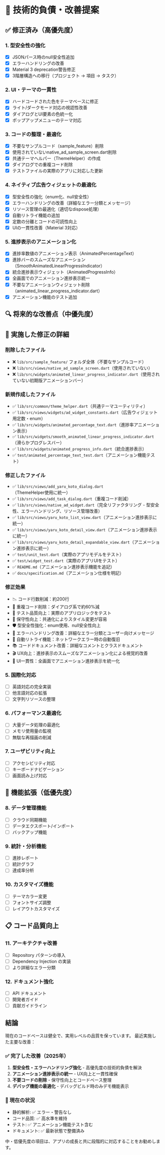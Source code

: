 # 🔧 技術的負債・改善提案

## ✅ 修正済み（高優先度）

### 1. 型安全性の強化
- [x] JSONパース時のnull安全性追加
- [x] エラーハンドリングの改善  
- [x] Material 3 deprecation警告修正
- [x] 3階層構造への移行（プロジェクト → 項目 → タスク）

### 2. UI・テーマの一貫性
- [x] ハードコードされた色をテーマベースに修正
- [x] ライト/ダークモード対応の視認性改善
- [x] ダイアログとUI要素の色統一化
- [x] ポップアップメニューのテーマ対応

### 3. コードの整理・最適化
- [x] 不要なサンプルコード（sample_feature）削除
- [x] 使用されていないnative_ad_sample_screen.dart削除
- [x] 共通テーマヘルパー（ThemeHelper）の作成
- [x] ダイアログでの重複コード削除
- [x] テストファイルの実際のアプリに対応した更新

### 4. ネイティブ広告ウィジェットの最適化
- [x] 型安全性の強化（enum化、null安全性）
- [x] エラーハンドリングの改善（詳細なエラー分類とメッセージ）
- [x] リソース管理の最適化（適切なdispose処理）
- [x] 自動リトライ機能の追加
- [x] 定数の分離とコードの可読性向上
- [x] UIの一貫性改善（Material 3対応）

### 5. 進捗表示のアニメーション化
- [x] 進捗率数値のアニメーション表示（AnimatedPercentageText）
- [x] 進捗バーのスムーズなアニメーション（SmoothAnimatedLinearProgressIndicator）
- [x] 統合進捗表示ウィジェット（AnimatedProgressInfo）
- [x] 全画面でのアニメーション進捗表示統一
- [x] 不要なアニメーションウィジェット削除（animated_linear_progress_indicator.dart）
- [x] アニメーション機能のテスト追加

## 🔍 将来的な改善点（中優先度）

## 📝 実施した修正の詳細

### 削除したファイル
- ❌ `lib/src/sample_feature/` フォルダ全体（不要なサンプルコード）
- ❌ `lib/src/views/native_ad_sample_screen.dart`（使用されていない）
- ❌ `lib/src/widgets/animated_linear_progress_indicator.dart`（使用されていない初期版アニメーションバー）

### 新規作成したファイル
- ✅ `lib/src/common/theme_helper.dart`（共通テーマユーティリティ）
- ✅ `lib/src/views/widgets/ad_widget_constants.dart`（広告ウィジェット用定数・enum）
- ✅ `lib/src/widgets/animated_percentage_text.dart`（進捗率アニメーション表示）
- ✅ `lib/src/widgets/smooth_animated_linear_progress_indicator.dart`（滑らかプログレスバー）
- ✅ `lib/src/widgets/animated_progress_info.dart`（統合進捗表示）
- ✅ `test/animated_percentage_text_test.dart`（アニメーション機能テスト）

### 修正したファイル
- ✅ `lib/src/views/add_yaru_koto_dialog.dart`（ThemeHelper使用に統一）
- ✅ `lib/src/views/add_task_dialog.dart`（重複コード削減）
- ✅ `lib/src/views/native_ad_widget.dart`（完全リファクタリング - 型安全性、エラーハンドリング、リソース管理改善）
- ✅ `lib/src/views/yaru_koto_list_view.dart`（アニメーション進捗表示に統一）
- ✅ `lib/src/views/yaru_koto_detail_view.dart`（アニメーション進捗表示に統一）
- ✅ `lib/src/views/yaru_koto_detail_expandable_view.dart`（アニメーション進捗表示に統一）
- ✅ `test/unit_test.dart`（実際のアプリモデルをテスト）
- ✅ `test/widget_test.dart`（実際のアプリUIをテスト）
- ✅ `README.md`（アニメーション進捗表示機能を追記）
- ✅ `docs/specification.md`（アニメーション仕様を明記）

### 修正効果
- 📉 コード行数削減：約200行
- 🎯 重複コード削除：ダイアログ系で約60%減
- 🧪 テスト品質向上：実際のアプリロジックをテスト
- 🔧 保守性向上：共通化によりスタイル変更が容易
- 🛡️ 型安全性強化：enum使用、null安全性向上
- 🔄 エラーハンドリング改善：詳細なエラー分類とユーザー向けメッセージ
- 🔄 自動リトライ機能：ネットワークエラー時の自動復旧
- 📚 コードドキュメント改善：詳細なコメントとクラスドキュメント
- 🎬 UX向上：進捗表示のスムーズなアニメーション化による視覚的改善
- 🎯 UI一貫性：全画面でアニメーション進捗表示を統一化

### 5. 国際化対応
- [ ] 英語対応の完全実装
- [ ] 他言語対応の拡張
- [ ] 文字列リソースの整理

### 6. パフォーマンス最適化
- [ ] 大量データ処理の最適化
- [ ] メモリ使用量の監視
- [ ] 無駄な再描画の削減

### 7. ユーザビリティ向上
- [ ] アクセシビリティ対応
- [ ] キーボードナビゲーション
- [ ] 画面読み上げ対応

## 🎯 機能拡張（低優先度）

### 8. データ管理機能
- [ ] クラウド同期機能
- [ ] データエクスポート/インポート
- [ ] バックアップ機能

### 9. 統計・分析機能
- [ ] 進捗レポート
- [ ] 統計グラフ
- [ ] 達成率分析

### 10. カスタマイズ機能
- [ ] テーマカラー変更
- [ ] フォントサイズ調整
- [ ] レイアウトカスタマイズ

## 📋 コード品質向上

### 11. アーキテクチャ改善
- [ ] Repository パターンの導入
- [ ] Dependency Injection の実装
- [ ] より詳細なエラー分類

### 12. ドキュメント強化
- [ ] API ドキュメント
- [ ] 開発者ガイド
- [ ] 貢献ガイドライン

## 結論

現在のコードベースは健全で、実用レベルの品質を保っています。
最近実施した主要な改善：

### ✅ 完了した改善（2025年）
1. **型安全性・エラーハンドリング強化** - 高優先度の技術的負債を解決
2. **アニメーション進捗表示の統一** - UX向上と一貫性確保
3. **不要コードの削除** - 保守性向上とコードベース整理
4. **デバッグ機能の最適化** - デバッグビルド時のみデモ機能表示

### 🎯 現在の状況
- 静的解析: ✅ エラー・警告なし
- コード品質: ✅ 高水準を維持
- テスト: ✅ アニメーション機能テスト含む
- ドキュメント: ✅ 最新状態で整備済み

中・低優先度の項目は、アプリの成長と共に段階的に対応することをお勧めします。
